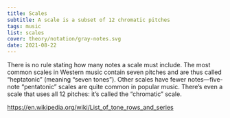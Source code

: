 ```yaml
---
title: Scales
subtitle: A scale is a subset of 12 chromatic pitches
tags: music
list: scales
cover: theory/notation/gray-notes.svg
date: 2021-08-22
---
```



There is no rule stating how many notes a scale must include. The most common scales in Western music contain seven pitches and are thus called “heptatonic” (meaning “seven tones”). Other scales have fewer notes—five-note “pentatonic” scales are quite common in popular music. There’s even a scale that uses all 12 pitches: it’s called the “chromatic” scale.


https://en.wikipedia.org/wiki/List_of_tone_rows_and_series